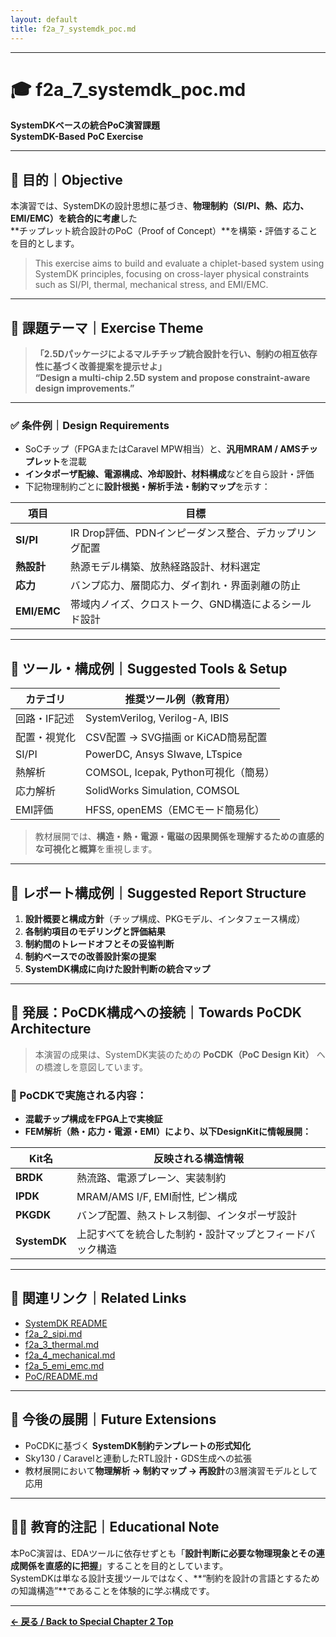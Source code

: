```yaml
---
layout: default
title: f2a_7_systemdk_poc.md
---
```


---

# 🎓 f2a_7_systemdk_poc.md  
**SystemDKベースの統合PoC演習課題**  
**SystemDK-Based PoC Exercise**

---

## 📘 目的｜Objective

本演習では、SystemDKの設計思想に基づき、**物理制約（SI/PI、熱、応力、EMI/EMC）を統合的に考慮**した  
**チップレット統合設計のPoC（Proof of Concept）**を構築・評価することを目的とします。  

> This exercise aims to build and evaluate a chiplet-based system using SystemDK principles, focusing on cross-layer physical constraints such as SI/PI, thermal, mechanical stress, and EMI/EMC.

---

## 🧩 課題テーマ｜Exercise Theme

> **「2.5Dパッケージによるマルチチップ統合設計を行い、制約の相互依存性に基づく改善提案を提示せよ」**  
> **“Design a multi-chip 2.5D system and propose constraint-aware design improvements.”**

---

### ✅ 条件例｜Design Requirements

- SoCチップ（FPGAまたはCaravel MPW相当）と、**汎用MRAM / AMSチップレット**を混載
- **インタポーザ配線、電源構成、冷却設計、材料構成**などを自ら設計・評価
- 下記物理制約ごとに**設計根拠・解析手法・制約マップ**を示す：

| 項目 | 目標 |
|------|------|
| **SI/PI** | IR Drop評価、PDNインピーダンス整合、デカップリング配置 |
| **熱設計** | 熱源モデル構築、放熱経路設計、材料選定 |
| **応力** | バンプ応力、層間応力、ダイ割れ・界面剥離の防止 |
| **EMI/EMC** | 帯域内ノイズ、クロストーク、GND構造によるシールド設計 |

---

## 🧰 ツール・構成例｜Suggested Tools & Setup

| カテゴリ | 推奨ツール例（教育用） |
|----------|----------------------|
| 回路・IF記述 | SystemVerilog, Verilog-A, IBIS |
| 配置・視覚化 | CSV配置 → SVG描画 or KiCAD簡易配置 |
| SI/PI | PowerDC, Ansys SIwave, LTspice |
| 熱解析 | COMSOL, Icepak, Python可視化（簡易） |
| 応力解析 | SolidWorks Simulation, COMSOL |
| EMI評価 | HFSS, openEMS（EMCモード簡易化） |

> 教材展開では、**構造・熱・電源・電磁の因果関係を理解するための直感的な可視化と概算**を重視します。

---

## 📝 レポート構成例｜Suggested Report Structure

1. **設計概要と構成方針**（チップ構成、PKGモデル、インタフェース構成）
2. **各制約項目のモデリングと評価結果**
3. **制約間のトレードオフとその妥協判断**
4. **制約ベースでの改善設計案の提案**
5. **SystemDK構成に向けた設計判断の統合マップ**

---

## 🧪 発展：PoCDK構成への接続｜Towards PoCDK Architecture

> 本演習の成果は、SystemDK実装のための **PoCDK（PoC Design Kit）** への橋渡しを意図しています。

### 🔁 PoCDKで実施される内容：

- **混載チップ構成をFPGA上で実検証**
- **FEM解析（熱・応力・電源・EMI）により、以下DesignKitに情報展開：**

| Kit名 | 反映される構造情報 |
|-------|------------------|
| **BRDK** | 熱流路、電源プレーン、実装制約 |
| **IPDK** | MRAM/AMS I/F, EMI耐性, ピン構成 |
| **PKGDK** | バンプ配置、熱ストレス制御、インタポーザ設計 |
| **SystemDK** | 上記すべてを統合した制約・設計マップとフィードバック構造 |

---

## 🔗 関連リンク｜Related Links

- [SystemDK README](./README.md)
- [f2a_2_sipi.md](./f2a_2_sipi.md)
- [f2a_3_thermal.md](./f2a_3_thermal.md)
- [f2a_4_mechanical.md](./f2a_4_mechanical.md)
- [f2a_5_emi_emc.md](./f2a_5_emi_emc.md)
- [PoC/README.md](./PoC/README.md)

---

## 🧭 今後の展開｜Future Extensions

- PoCDKに基づく **SystemDK制約テンプレートの形式知化**
- Sky130 / Caravelと連動したRTL設計・GDS生成への拡張
- 教材展開において**物理解析 → 制約マップ → 再設計**の3層演習モデルとして応用

---

## 👨‍🏫 教育的注記｜Educational Note

本PoC演習は、EDAツールに依存せずとも「**設計判断に必要な物理現象とその連成関係を直感的に把握**」することを目的としています。  
SystemDKは単なる設計支援ツールではなく、**“制約を設計の言語とするための知識構造”**であることを体験的に学ぶ構成です。

---

**[← 戻る / Back to Special Chapter 2 Top](./README.md)**
